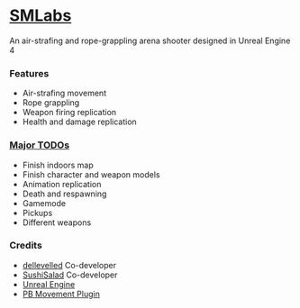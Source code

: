 [SMLabs](https://github.com/SushiSalad/SMLabs)
===
An air-strafing and rope-grappling arena shooter designed in Unreal Engine 4

### Features
* Air-strafing movement 
* Rope grappling
* Weapon firing replication
* Health and damage replication

### [Major TODOs](https://github.com/SushiSalad/SMLabs/projects/1)
* Finish indoors map
* Finish character and weapon models
* Animation replication
* Death and respawning
* Gamemode
* Pickups
* Different weapons

### Credits
* [dellevelled](https://github.com/DelleVelleD) Co-developer
* [SushiSalad](https://github.com/SushiSalad) Co-developer
* [Unreal Engine](https://www.unrealengine.com/en-US/)
* [PB Movement Plugin](https://github.com/ProjectBorealis/PBCharacterMovement)
<!--
### [License](LICENSE.txt)
Public Domain or MIT licensed -- whichever you prefer
-->
